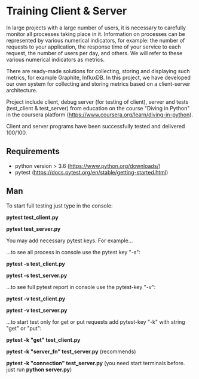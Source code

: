 # Training Client & Server

In large projects with a large number of users, it is necessary to carefully monitor all processes taking place in it. Information on processes can be represented by various numerical indicators, for example: the number of requests to your application, the response time of your service to each request, the number of users per day, and others. We will refer to these various numerical indicators as metrics.

There are ready-made solutions for collecting, storing and displaying such metrics, for example Graphite, InfluxDB. In this project, we have developed our own system for collecting and storing metrics based on a client-server architecture.

Project include client, debug server (for testing of client), server and tests (test_client & test_server) from education on the course "Diving in Python" in the coursera platform (https://www.coursera.org/learn/diving-in-python).

Client and server programs have been successfully tested and delivered 100/100.

## Requirements
- python version > 3.6 (https://www.python.org/downloads/)
- pytest (https://docs.pytest.org/en/stable/getting-started.html)


## Man
To start full testing just type in the console:

**pytest test_client.py**

**pytest test_server.py**

You may add necessary pytest keys. For example...

...to see all process in console use the pytest key "-s":

**pytest -s test_client.py**

**pytest -s test_server.py**

...to see full pytest report in console use the pytest-key "-v":

**pytest -v test_client.py**

**pytest -v test_server.py**

...to start test only for get or put requests add pytest-key "-k" with string "get" or "put":

**pytest -k "get" test_client.py**

**pytest -k "server_fn" test_server.py** (recommends)

**pytest -k "connection" test_server.py** (you need start terminals before. just run **python server.py**)

